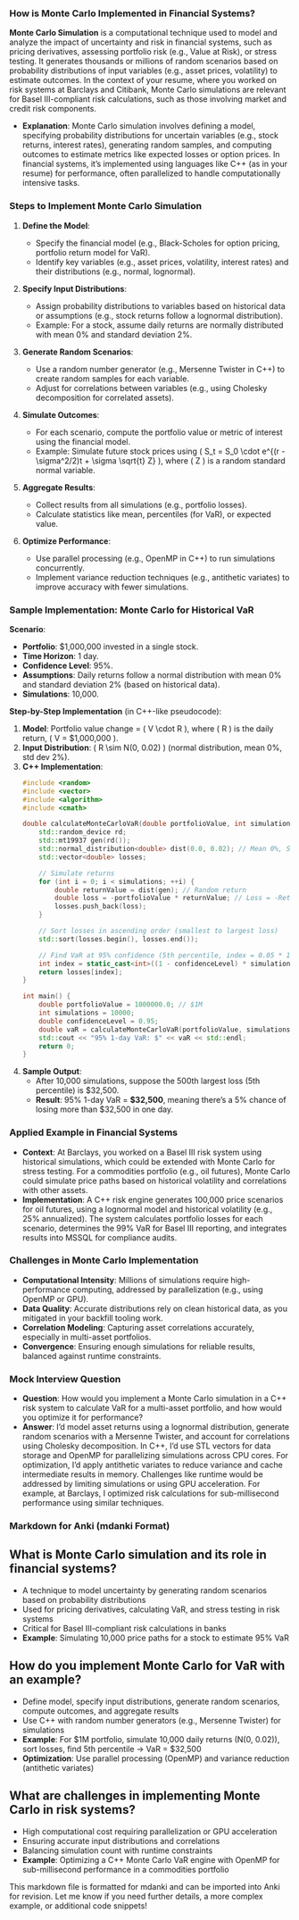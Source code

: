 ### How is Monte Carlo Implemented in Financial Systems?

**Monte Carlo Simulation** is a computational technique used to model and analyze the impact of uncertainty and risk in financial systems, such as pricing derivatives, assessing portfolio risk (e.g., Value at Risk), or stress testing. It generates thousands or millions of random scenarios based on probability distributions of input variables (e.g., asset prices, volatility) to estimate outcomes. In the context of your resume, where you worked on risk systems at Barclays and Citibank, Monte Carlo simulations are relevant for Basel III-compliant risk calculations, such as those involving market and credit risk components.

- **Explanation**: Monte Carlo simulation involves defining a model, specifying probability distributions for uncertain variables (e.g., stock returns, interest rates), generating random samples, and computing outcomes to estimate metrics like expected losses or option prices. In financial systems, it’s implemented using languages like C++ (as in your resume) for performance, often parallelized to handle computationally intensive tasks.

### Steps to Implement Monte Carlo Simulation

1. **Define the Model**:
   - Specify the financial model (e.g., Black-Scholes for option pricing, portfolio return model for VaR).
   - Identify key variables (e.g., asset prices, volatility, interest rates) and their distributions (e.g., normal, lognormal).

2. **Specify Input Distributions**:
   - Assign probability distributions to variables based on historical data or assumptions (e.g., stock returns follow a lognormal distribution).
   - Example: For a stock, assume daily returns are normally distributed with mean 0% and standard deviation 2%.

3. **Generate Random Scenarios**:
   - Use a random number generator (e.g., Mersenne Twister in C++) to create random samples for each variable.
   - Adjust for correlations between variables (e.g., using Cholesky decomposition for correlated assets).

4. **Simulate Outcomes**:
   - For each scenario, compute the portfolio value or metric of interest using the financial model.
   - Example: Simulate future stock prices using \( S_t = S_0 \cdot e^{(r - \sigma^2/2)t + \sigma \sqrt{t} Z} \), where \( Z \) is a random standard normal variable.

5. **Aggregate Results**:
   - Collect results from all simulations (e.g., portfolio losses).
   - Calculate statistics like mean, percentiles (for VaR), or expected value.

6. **Optimize Performance**:
   - Use parallel processing (e.g., OpenMP in C++) to run simulations concurrently.
   - Implement variance reduction techniques (e.g., antithetic variates) to improve accuracy with fewer simulations.

### Sample Implementation: Monte Carlo for Historical VaR

**Scenario**:
- **Portfolio**: $1,000,000 invested in a single stock.
- **Time Horizon**: 1 day.
- **Confidence Level**: 95%.
- **Assumptions**: Daily returns follow a normal distribution with mean 0% and standard deviation 2% (based on historical data).
- **Simulations**: 10,000.

**Step-by-Step Implementation** (in C++-like pseudocode):
1. **Model**: Portfolio value change = \( V \cdot R \), where \( R \) is the daily return, \( V = $1,000,000 \).
2. **Input Distribution**: \( R \sim N(0, 0.02) \) (normal distribution, mean 0%, std dev 2%).
3. **C++ Implementation**:
   ```cpp
   #include <random>
   #include <vector>
   #include <algorithm>
   #include <cmath>

   double calculateMonteCarloVaR(double portfolioValue, int simulations, double confidenceLevel) {
       std::random_device rd;
       std::mt19937 gen(rd());
       std::normal_distribution<double> dist(0.0, 0.02); // Mean 0%, Std Dev 2%
       std::vector<double> losses;

       // Simulate returns
       for (int i = 0; i < simulations; ++i) {
           double returnValue = dist(gen); // Random return
           double loss = -portfolioValue * returnValue; // Loss = -Return * Value
           losses.push_back(loss);
       }

       // Sort losses in ascending order (smallest to largest loss)
       std::sort(losses.begin(), losses.end());

       // Find VaR at 95% confidence (5th percentile, index = 0.05 * 10000 = 500)
       int index = static_cast<int>((1 - confidenceLevel) * simulations);
       return losses[index];
   }

   int main() {
       double portfolioValue = 1000000.0; // $1M
       int simulations = 10000;
       double confidenceLevel = 0.95;
       double vaR = calculateMonteCarloVaR(portfolioValue, simulations, confidenceLevel);
       std::cout << "95% 1-day VaR: $" << vaR << std::endl;
       return 0;
   }
   ```
4. **Sample Output**:
   - After 10,000 simulations, suppose the 500th largest loss (5th percentile) is $32,500.
   - **Result**: 95% 1-day VaR = **$32,500**, meaning there’s a 5% chance of losing more than $32,500 in one day.

### Applied Example in Financial Systems
- **Context**: At Barclays, you worked on a Basel III risk system using historical simulations, which could be extended with Monte Carlo for stress testing. For a commodities portfolio (e.g., oil futures), Monte Carlo could simulate price paths based on historical volatility and correlations with other assets.
- **Implementation**: A C++ risk engine generates 100,000 price scenarios for oil futures, using a lognormal model and historical volatility (e.g., 25% annualized). The system calculates portfolio losses for each scenario, determines the 99% VaR for Basel III reporting, and integrates results into MSSQL for compliance audits.

### Challenges in Monte Carlo Implementation
- **Computational Intensity**: Millions of simulations require high-performance computing, addressed by parallelization (e.g., using OpenMP or GPU).
- **Data Quality**: Accurate distributions rely on clean historical data, as you mitigated in your backfill tooling work.
- **Correlation Modeling**: Capturing asset correlations accurately, especially in multi-asset portfolios.
- **Convergence**: Ensuring enough simulations for reliable results, balanced against runtime constraints.

### Mock Interview Question
- **Question**: How would you implement a Monte Carlo simulation in a C++ risk system to calculate VaR for a multi-asset portfolio, and how would you optimize it for performance?
- **Answer**: I’d model asset returns using a lognormal distribution, generate random scenarios with a Mersenne Twister, and account for correlations using Cholesky decomposition. In C++, I’d use STL vectors for data storage and OpenMP for parallelizing simulations across CPU cores. For optimization, I’d apply antithetic variates to reduce variance and cache intermediate results in memory. Challenges like runtime would be addressed by limiting simulations or using GPU acceleration. For example, at Barclays, I optimized risk calculations for sub-millisecond performance using similar techniques.

### Markdown for Anki (mdanki Format)



## What is Monte Carlo simulation and its role in financial systems?
* A technique to model uncertainty by generating random scenarios based on probability distributions
* Used for pricing derivatives, calculating VaR, and stress testing in risk systems
* Critical for Basel III-compliant risk calculations in banks
* **Example**: Simulating 10,000 price paths for a stock to estimate 95% VaR

## How do you implement Monte Carlo for VaR with an example?
* Define model, specify input distributions, generate random scenarios, compute outcomes, and aggregate results
* Use C++ with random number generators (e.g., Mersenne Twister) for simulations
* **Example**: For $1M portfolio, simulate 10,000 daily returns (N(0, 0.02)), sort losses, find 5th percentile → VaR = $32,500
* **Optimization**: Use parallel processing (OpenMP) and variance reduction (antithetic variates)

## What are challenges in implementing Monte Carlo in risk systems?
* High computational cost requiring parallelization or GPU acceleration
* Ensuring accurate input distributions and correlations
* Balancing simulation count with runtime constraints
* **Example**: Optimizing a C++ Monte Carlo VaR engine with OpenMP for sub-millisecond performance in a commodities portfolio



This markdown file is formatted for mdanki and can be imported into Anki for revision. Let me know if you need further details, a more complex example, or additional code snippets!